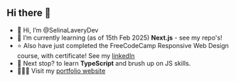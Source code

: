 ## Hi there 👋
- 👋 Hi, I’m @SelinaLaveryDev
- 🌱 I’m currently learning (as of 15th Feb 2025) **Next.js** - see my repo's!
- ⭐️ Also have just completed the FreeCodeCamp Responsive Web Design course, with certificate! See my [linkedIn](https://www.linkedin.com/in/selina-lavery/)
- 🧭 Next stop? to learn **TypeScript** and brush up on JS skills.
- 👩🏻‍💻 Visit my [portfolio website](https://selinalaverydev.github.io/selina-dev-portfolio/)
<!--
**SelinaLaveryDev/SelinaLaveryDev** is a ✨ _special_ ✨ repository because its `README.md` (this file) appears on your GitHub profile.

Here are some ideas to get you started:

- 🔭 I’m currently working on ...
- 🌱 I’m currently learning ...
- 👯 I’m looking to collaborate on ...
- 🤔 I’m looking for help with ...
- 💬 Ask me about ...
- 📫 How to reach me: ...
- 😄 Pronouns: ...
- ⚡ Fun fact: ...
-->
